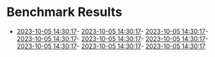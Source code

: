 # Benchmark Results

- [2023-10-05 14:30:17](./results/1696516217.4890676.md)- [2023-10-05 14:30:17](./results/1696516217.4890676.md)- [2023-10-05 14:30:17](./results/1696516217.4890676.md)- [2023-10-05 14:30:17](./results/1696516217.4890676.md)- [2023-10-05 14:30:17](./results/1696516217.4890676.md)- [2023-10-05 14:30:17](./results/1696516217.4890676.md)- [2023-10-05 14:30:17](./results/1696516217.4890676.md)- [2023-10-05 14:30:17](./results/1696516217.4890676.md)- [2023-10-05 14:30:17](./results/1696516217.4890676.md)